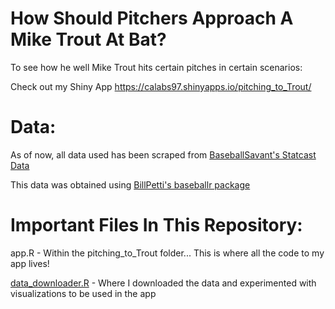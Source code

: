 # How Should Pitchers Approach A Mike Trout At Bat? 

To see how he well Mike Trout hits certain pitches in certain scenarios:  

Check out my Shiny App  https://calabs97.shinyapps.io/pitching_to_Trout/  

# Data:

As of now, all data used has been scraped from [BaseballSavant's Statcast Data](https://baseballsavant.mlb.com/statcast_search)  

This data was obtained using [BillPetti's baseballr package](https://github.com/BillPetti/baseballr)  

# Important Files In This Repository:  

app.R  -  Within the pitching_to_Trout folder... This is where all the code to my app lives!

[data_downloader.R](https://github.com/MikeCalabro/pitching-to-Trout/blob/master/data_downloader.R)  -  Where I downloaded the data and experimented with visualizations to be used in the app
